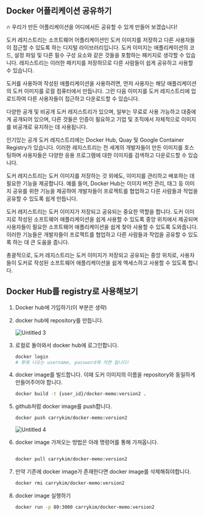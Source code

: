 ## Docker 어플리케이션 공유하기

<aside>
🔥 우리가 만든 어플리케이션을 어디에서든 공유할 수 있게 만들어 보겠습니다!

</aside>

도커 레지스트리는 소프트웨어 어플리케이션인 도커 이미지를 저장하고 다른 사용자들이 접근할 수 있도록 하는 디지털 라이브러리입니다. 도커 이미지는 애플리케이션의 코드, 설정 파일 및 다른 필수 구성 요소와 같은 것들을 포함하는 패키지로 생각할 수 있습니다. 레지스트리는 이러한 패키지를 저장하므로 다른 사람들이 쉽게 공유하고 사용할 수 있습니다.

도커를 사용하여 작성된 애플리케이션을 사용하려면, 먼저 사용자는 해당 애플리케이션의 도커 이미지를 로컬 컴퓨터에서 만듭니다. 그런 다음 이미지를 도커 레지스트리에 업로드하여 다른 사용자들이 접근하고 다운로드할 수 있습니다.

다양한 공개 및 비공개 도커 레지스트리가 있으며, 일부는 무료로 사용 가능하고 대중에게 공개되어 있으며, 다른 것들은 인증이 필요하고 기업 및 조직에서 자체적으로 이미지를 비공개로 유지하는 데 사용됩니다.

인기있는 공개 도커 레지스트리에는 Docker Hub, Quay 및 Google Container Registry가 있습니다. 이러한 레지스트리는 전 세계의 개발자들이 만든 이미지를 호스팅하며 사용자들은 다양한 응용 프로그램에 대한 이미지를 검색하고 다운로드할 수 있습니다.

도커 레지스트리는 도커 이미지를 저장하는 것 외에도, 이미지를 관리하고 배포하는 데 필요한 기능을 제공합니다. 예를 들어, Docker Hub는 이미지 버전 관리, 태그 등 이미지 공유를 위한 기능을 제공하여 개발자들이 프로젝트를 협업하고 다른 사람들과 작업을 공유할 수 있도록 쉽게 만듭니다.

도커 레지스트리는 도커 이미지가 저장되고 공유되는 중요한 역할을 합니다. 도커 이미지로 작성된 소프트웨어 애플리케이션을 쉽게 사용할 수 있도록 중앙 위치에서 제공되며 사용자들이 필요한 소프트웨어 애플리케이션을 쉽게 찾아 사용할 수 있도록 도와줍니다. 이러한 기능들은 개발자들이 프로젝트를 협업하고 다른 사람들과 작업을 공유할 수 있도록 하는 데 큰 도움을 줍니다.

총괄적으로, 도커 레지스트리는 도커 이미지가 저장되고 공유되는 중앙 위치로, 사용자들이 도커로 작성된 소프트웨어 애플리케이션을 쉽게 액세스하고 사용할 수 있도록 합니다.

## **Docker Hub를 registry로 사용해보기**

1. Docker hub에 가입하기(이 부분은 생략)
2. docker hub에 repository를 만듭니다.
    
    
    ![Untitled 3](https://user-images.githubusercontent.com/66009926/222083897-dc5a5b76-e5de-4bb7-8c63-9c0466767679.png)

3. 로컬로 돌아와서 docker hub에 로그인합니다.
    
    ```bash
    docker login
    # 후에 나오는 username, password에 치면 됩니다!
    ```
    
4. docker image를 빌드합니다. 이때 도커 이미지의 이름을 repository와 동일하게 만들어주어야 합니다.
    
    ```bash
    docker build -t {user_id}/docker-memo:version2 .
    ```
    
5. github처럼 docker image를 push합니다.
    
    ```bash
    docker push carrykim/docker-memo:version2
    ```
    ![Untitled 4](https://user-images.githubusercontent.com/66009926/222083793-bbe34785-39c2-4ece-b6d2-0308b252a83f.png)
    
    
6. docker image 가져오는 방법은 아래 명령어를 통해 가져옵니다.
    
    ```bash

    docker pull carrykim/docker-memo:version2
    ```
    
7. 만약 기존에 docker image가 존재한다면 docker image를 삭제해줘야합니다.
    
    ```bash
    docker rmi carrykim/docker-memo:version2
    ```
    
8. docker image 실행하기
    
    ```bash
    docker run -p 80:3000 carrykim/docker-memo:version2
    ```
